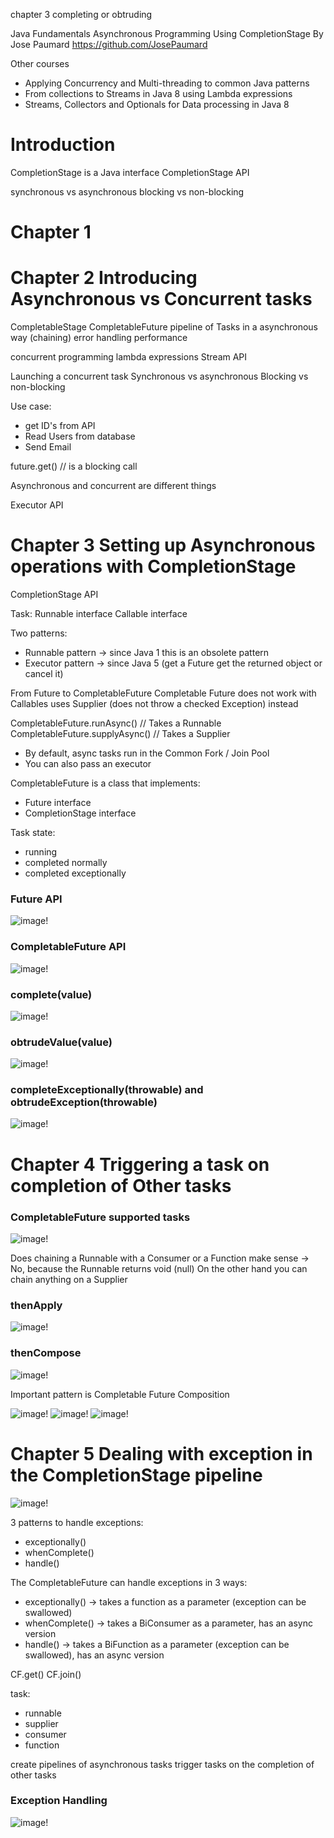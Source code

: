 chapter 3 completing or obtruding

Java Fundamentals Asynchronous Programming Using CompletionStage 
By Jose Paumard
https://github.com/JosePaumard

Other courses
- Applying Concurrency and Multi-threading to common Java patterns
- From collections to Streams in Java 8 using Lambda expressions
- Streams, Collectors and Optionals for Data processing in Java 8

# Introduction
CompletionStage is a Java interface
CompletionStage API

synchronous vs asynchronous
blocking vs non-blocking


# Chapter 1

# Chapter 2 Introducing Asynchronous vs Concurrent tasks
CompletableStage
CompletableFuture
pipeline of Tasks in a asynchronous way (chaining)
error handling
performance

concurrent programming
lambda expressions
Stream API

Launching a concurrent task
Synchronous vs asynchronous
Blocking vs non-blocking

Use case:
- get ID's from API
- Read Users from database
- Send Email

future.get()  // is a blocking call

Asynchronous and concurrent are different things

Executor API

# Chapter 3 Setting up Asynchronous operations with CompletionStage
CompletionStage API

Task:
Runnable interface
Callable interface

Two patterns:
- Runnable pattern -> since Java 1 this is an obsolete pattern
- Executor pattern -> since Java 5 (get a Future get the returned object or cancel it)

From Future to CompletableFuture
Completable Future does not work with Callables uses Supplier (does not throw a checked Exception) instead

CompletableFuture.runAsync()  // Takes a Runnable
CompletableFuture.supplyAsync()  // Takes a Supplier

- By default, async tasks run in the Common Fork / Join Pool 
- You can also pass an executor

CompletableFuture is a class that implements:
- Future interface
- CompletionStage interface

Task state:
- running
- completed normally
- completed exceptionally

### Future API
![image!](img/Future.png)

### CompletableFuture API
![image!](img/CompletableFuture.png)

### complete(value)
![image!](img/complete.png)

### obtrudeValue(value)
![image!](img/obtrudeValue.png)

### completeExceptionally(throwable) and obtrudeException(throwable)
![image!](img/completeExceptionally.png)


# Chapter 4 Triggering a task on completion of Other tasks
### CompletableFuture supported tasks
![image!](img/CFSupportedTasks.png)

Does chaining a Runnable with a Consumer or a Function make sense -> No, because the Runnable returns void (null)
On the other hand you can chain anything on a Supplier

### thenApply
![image!](img/thenApply.png)

### thenCompose
![image!](img/thenCompose.png)

Important pattern is Completable Future Composition

![image!](img/1.png)
![image!](img/2.png)
![image!](img/3.png)


# Chapter 5 Dealing with exception in the CompletionStage pipeline

![image!](img/5-pipeline.png)

3 patterns to handle exceptions:
- exceptionally()
- whenComplete()
- handle()

The CompletableFuture can handle exceptions in 3 ways:
- exceptionally() -> takes a function as a parameter (exception can be swallowed)
- whenComplete()  -> takes a BiConsumer as a parameter, has an async version
- handle()        -> takes a BiFunction as a parameter (exception can be swallowed), has an async version

CF.get()
CF.join()

task:
- runnable
- supplier
- consumer
- function

create pipelines of asynchronous tasks
trigger tasks on the completion of other tasks

### Exception Handling
![image!](img/ExceptionHandling.png)
